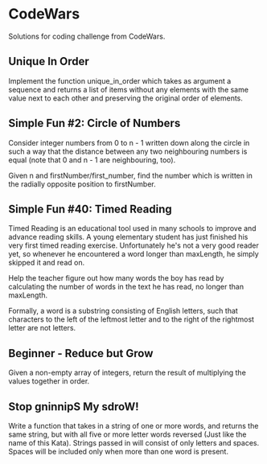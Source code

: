 # CodeWars
Solutions for coding challenge from CodeWars.

## Unique In Order
Implement the function unique_in_order which takes as argument a sequence and returns a list of items without any elements with the same value next to each other and preserving the original order of elements.

## Simple Fun #2: Circle of Numbers
Consider integer numbers from 0 to n - 1 written down along the circle in such a way that the distance between any two neighbouring numbers is equal (note that 0 and n - 1 are neighbouring, too).

Given n and firstNumber/first_number, find the number which is written in the radially opposite position to firstNumber.

## Simple Fun #40: Timed Reading
Timed Reading is an educational tool used in many schools to improve and advance reading skills. A young elementary student has just finished his very first timed reading exercise. Unfortunately he's not a very good reader yet, so whenever he encountered a word longer than maxLength, he simply skipped it and read on.

Help the teacher figure out how many words the boy has read by calculating the number of words in the text he has read, no longer than maxLength.

Formally, a word is a substring consisting of English letters, such that characters to the left of the leftmost letter and to the right of the rightmost letter are not letters.

## Beginner - Reduce but Grow
Given a non-empty array of integers, return the result of multiplying the values together in order. 

## Stop gninnipS My sdroW!
Write a function that takes in a string of one or more words, and returns the same string, but with all five or more letter words reversed (Just like the name of this Kata). Strings passed in will consist of only letters and spaces. Spaces will be included only when more than one word is present.
